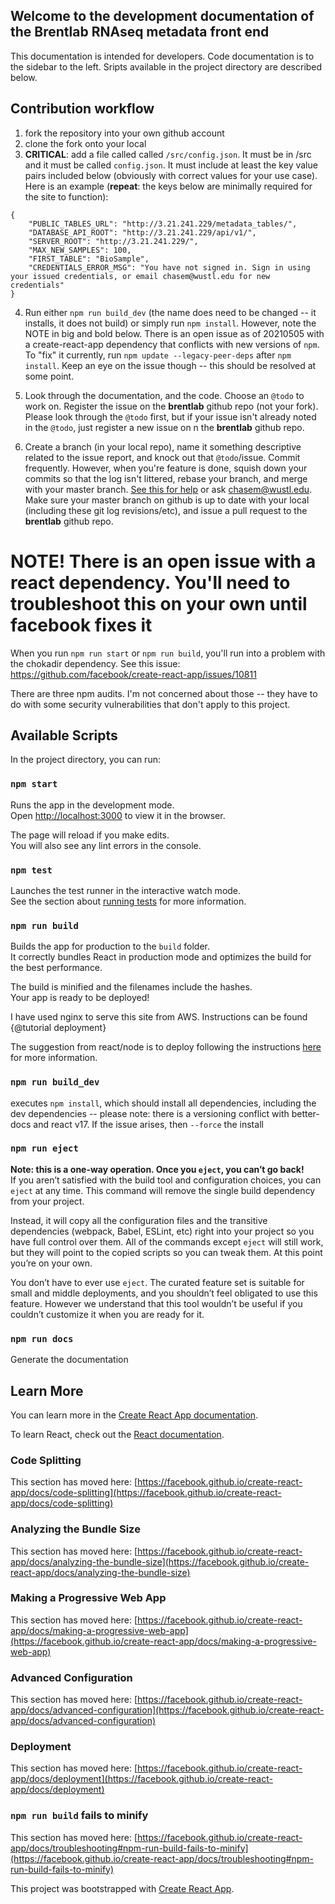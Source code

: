 ## Welcome to the development documentation of the Brentlab RNAseq metadata front end  

This documentation is intended for developers. Code documentation is to the sidebar to the left. Sripts available in the project directory
are described below.

## Contribution workflow
1. fork the repository into your own github account
2. clone the fork onto your local
3. __CRITICAL__: add a file called called `/src/config.json`. It must be in /src and it must be called `config.json`. It must include at least the key value pairs included below (obviously with correct values for your use case). Here is an example (__repeat__: the keys below are minimally required for the site to function): 

```
{
    "PUBLIC_TABLES_URL": "http://3.21.241.229/metadata_tables/",
    "DATABASE_API_ROOT": "http://3.21.241.229/api/v1/",
    "SERVER_ROOT": "http://3.21.241.229/",
    "MAX_NEW_SAMPLES": 100,
    "FIRST_TABLE": "BioSample",
    "CREDENTIALS_ERROR_MSG": "You have not signed in. Sign in using your issued credentials, or email chasem@wustl.edu for new credentials"
}
```
4. Run either `npm run build_dev` (the name does need to be changed -- it installs, it does not build) or simply run `npm install`. However, note the NOTE in big and bold below. There is an open issue as of 20210505 with a create-react-app dependency that conflicts with new versions of `npm`. To "fix" it currently, run `npm update --legacy-peer-deps` after `npm install`. Keep an eye on the issue though -- this should be resolved at some point.

5. Look through the documentation, and the code. Choose an `@todo` to work on. Register the issue on the __brentlab__ github repo (not your fork). Please look through the `@todo` first, but if your issue isn't already noted in the `@todo`, just register a new issue on n the __brentlab__ github repo. 

6. Create a branch (in your local repo), name it something descriptive related to the issue report, and knock out that `@todo`/issue. Commit frequently. However, when you're feature is done, squish down your commits so that the log isn't littered, rebase your branch, and merge with your master branch. [See this for help](https://www.atlassian.com/git/tutorials/rewriting-history/git-rebase) or ask chasem@wustl.edu. Make sure your master branch on github is up to date with your local (including these git log revisions/etc), and issue a pull request to the __brentlab__ github repo.

# NOTE! There is an open issue with a react dependency. You'll need to troubleshoot this on your own until facebook fixes it  


When you run `npm run start` or `npm run build`, you'll run into a problem with the chokadir dependency.  See this issue:  
https://github.com/facebook/create-react-app/issues/10811

There are three npm audits. I'm not concerned about those -- they have to do with some security vulnerabilities that don't apply to this project.

## Available Scripts

In the project directory, you can run:

### `npm start`

Runs the app in the development mode.\
Open [http://localhost:3000](http://localhost:3000) to view it in the browser.

The page will reload if you make edits.\
You will also see any lint errors in the console.

### `npm test`

Launches the test runner in the interactive watch mode.\
See the section about [running tests](https://facebook.github.io/create-react-app/docs/running-tests) for more information.

### `npm run build`

Builds the app for production to the `build` folder.\
It correctly bundles React in production mode and optimizes the build for the best performance.

The build is minified and the filenames include the hashes.\
Your app is ready to be deployed!

I have used nginx to serve this site from AWS. Instructions can be found {@tutorial deployment}

The suggestion from react/node is to deploy following the instructions [here](https://facebook.github.io/create-react-app/docs/deployment) for more information.

### `npm run build_dev`

executes `npm install`, which should install all dependencies, including the dev dependencies
   -- please note: there is a versioning conflict with better-docs and react v17. If the issue arises, then `--force` the install

### `npm run eject`  
**Note: this is a one-way operation. Once you `eject`, you can’t go back!**  
If you aren’t satisfied with the build tool and configuration choices, you can `eject` at any time. This command will remove the single build dependency from your project.

Instead, it will copy all the configuration files and the transitive dependencies (webpack, Babel, ESLint, etc) right into your project so you have full control over them. All of the commands except `eject` will still work, but they will point to the copied scripts so you can tweak them. At this point you’re on your own.

You don’t have to ever use `eject`. The curated feature set is suitable for small and middle deployments, and you shouldn’t feel obligated to use this feature. However we understand that this tool wouldn’t be useful if you couldn’t customize it when you are ready for it.

### `npm run docs`  
Generate the documentation  

## Learn More

You can learn more in the [Create React App documentation](https://facebook.github.io/create-react-app/docs/getting-started).

To learn React, check out the [React documentation](https://reactjs.org/).

### Code Splitting

This section has moved here: [https://facebook.github.io/create-react-app/docs/code-splitting](https://facebook.github.io/create-react-app/docs/code-splitting)

### Analyzing the Bundle Size

This section has moved here: [https://facebook.github.io/create-react-app/docs/analyzing-the-bundle-size](https://facebook.github.io/create-react-app/docs/analyzing-the-bundle-size)

### Making a Progressive Web App

This section has moved here: [https://facebook.github.io/create-react-app/docs/making-a-progressive-web-app](https://facebook.github.io/create-react-app/docs/making-a-progressive-web-app)

### Advanced Configuration

This section has moved here: [https://facebook.github.io/create-react-app/docs/advanced-configuration](https://facebook.github.io/create-react-app/docs/advanced-configuration)

### Deployment

This section has moved here: [https://facebook.github.io/create-react-app/docs/deployment](https://facebook.github.io/create-react-app/docs/deployment)

### `npm run build` fails to minify

This section has moved here: [https://facebook.github.io/create-react-app/docs/troubleshooting#npm-run-build-fails-to-minify](https://facebook.github.io/create-react-app/docs/troubleshooting#npm-run-build-fails-to-minify)


This project was bootstrapped with [Create React App](https://github.com/facebook/create-react-app).
